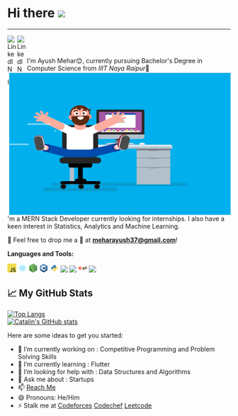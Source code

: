 # Hi there <img src="https://media.giphy.com/media/hvRJCLFzcasrR4ia7z/giphy.gif" width="25px">
---
<a href="https://www.linkedin.com/in/ayush-nutan-mehar-a2864817a/">
  <img align="left" alt="LinkedIN" width="22px" src="https://raw.githubusercontent.com/peterthehan/peterthehan/master/assets/linkedin.svg" />
</a>
<a href="https://www.kaggle.com/ayushmehar7/code">
  <img align="left" alt="LinkedIN" width="22px" src="https://cdn4.iconfinder.com/data/icons/logos-and-brands/512/189_Kaggle_logo_logos-512.png" />
</a>
<br>
<br>

<img align="right" alt="GIF" src="https://raw.githubusercontent.com/imanishbarnwal/imanishbarnwal/master/coder.gif" width="500" height="320" />

I'm Ayush Mehar😊, currently pursuing Bachelor's Degree in Computer Science from *IIIT Naya Raipur*🏫

I'm a MERN Stack Developer currently looking for internships. I also have a keen interest in Statistics, Analytics and Machine Learning.

💼 Feel free to drop me a 📧 at **meharayush37@gmail.com**!

**Languages and Tools:**  

<code><img height="20" src="https://raw.githubusercontent.com/github/explore/80688e429a7d4ef2fca1e82350fe8e3517d3494d/topics/javascript/javascript.png"></code>
<code><img height="20" src="https://raw.githubusercontent.com/github/explore/80688e429a7d4ef2fca1e82350fe8e3517d3494d/topics/react/react.png"></code>
<code><img height="20" src="https://raw.githubusercontent.com/github/explore/80688e429a7d4ef2fca1e82350fe8e3517d3494d/topics/nodejs/nodejs.png"></code>
<code><img height="20" src="https://raw.githubusercontent.com/github/explore/80688e429a7d4ef2fca1e82350fe8e3517d3494d/topics/cpp/cpp.png"></code>
<code><img height="20" src="https://raw.githubusercontent.com/github/explore/80688e429a7d4ef2fca1e82350fe8e3517d3494d/topics/python/python.png"></code>
<code><img height="20" src="https://cdn.iconscout.com/icon/free/png-256/mongodb-4-1175139.png"></code>
<code><img height="20" src="https://logowik.com/content/uploads/images/flutter5786.jpg"></code>
<code><img height="20" src="https://raw.githubusercontent.com/github/explore/80688e429a7d4ef2fca1e82350fe8e3517d3494d/topics/git/git.png"></code>
<code><img height="20" src="https://i0.wp.com/copyassignment.com/wp-content/uploads/2021/08/Django-logo.jpg?fit=474%2C474&ssl=1"></code>

## &#x1f4c8; My GitHub Stats


[![Top Langs](https://github-readme-stats.vercel.app/api/top-langs/?username=ayushmehar7&hide=java,html,css&theme=radical)](https://github.com/anuraghazra/github-readme-stats)    
[![Catalin's GitHub stats](https://github-readme-stats.vercel.app/api?username=ayushmehar7&theme=radical)](https://github.com/anuraghazra/github-readme-stats)

Here are some ideas to get you started:
- 🔭 I’m currently working on : Competitive Programming and Problem Solving Skills
- 🌱 I’m currently learning : Flutter
- 🤔 I’m looking for help with : Data Structures and Algorithms
- 💬 Ask me about : Startups
- 📫 [Reach Me](mailto:meharayush37@gmail.com)
- 😄 Pronouns: He/Him
- ⚡ Stalk me at [Codeforces](https://codeforces.com/profile/_Blitzar_) [Codechef](https://www.codechef.com/users/ayushm17) [Leetcode](https://leetcode.com/meharayush37/)
